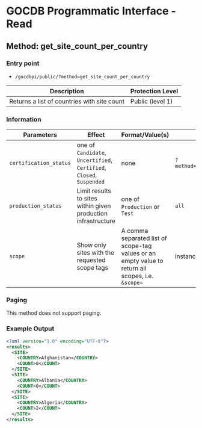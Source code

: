 # GOCDB Programmatic Interface - Read

## Method: get_site_count_per_country

### Entry point

- `/gocdbpi/public/?method=get_site_count_per_country`

| Description | Protection Level |
| - | - |
| Returns a list of countries with site count | Public (level 1) |

### Information

| Parameters | Effect | Format/Value(s) | Default | Example |
| - | - | - | - | - |
| `certification_status` | one of `Candidate`, `Uncertified`, `Certified`, `Closed`, `Suspended` | none | `?method=get_site&exclude_certification_status=Closed` |
| `production_status` | Limit results to sites within given production infrastructure | one of `Production` or `Test` | `all` | `?method=get_site&production_status=Production` |
| `scope` | Show only sites with the requested scope tags | A comma separated list of scope-tag values or an empty value to return all scopes, i.e. `&scope=` | instance dependant | `?method=get_site&scope=Local` |

### Paging

This method does not support paging.

### Example Output

```xml
<?xml version="1.0" encoding="UTF-8"?>
<results>
  <SITE>
    <COUNTRY>Afghanistan</COUNTRY>
    <COUNT>0</COUNT>
  </SITE>
  <SITE>
    <COUNTRY>Albania</COUNTRY>
    <COUNT>0</COUNT>
  </SITE>
  <SITE>
    <COUNTRY>Algeria</COUNTRY>
    <COUNT>2</COUNT>
  </SITE>
</results>
```
